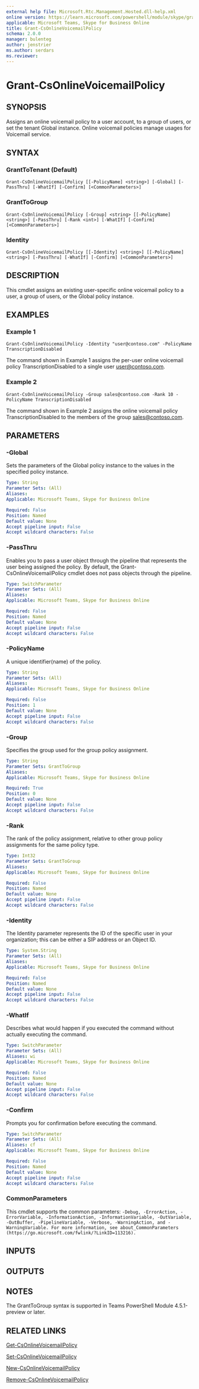```yaml
---
external help file: Microsoft.Rtc.Management.Hosted.dll-help.xml 
online version: https://learn.microsoft.com/powershell/module/skype/grant-csonlinevoicemailpolicy
applicable: Microsoft Teams, Skype for Business Online
title: Grant-CsOnlineVoicemailPolicy
schema: 2.0.0
manager: bulenteg
author: jenstrier
ms.author: serdars
ms.reviewer:
---
```


# Grant-CsOnlineVoicemailPolicy

## SYNOPSIS
Assigns an online voicemail policy to a user account, to a group of users, or set the tenant Global instance. Online voicemail policies manage usages for Voicemail service.

## SYNTAX
### GrantToTenant (Default)
```
Grant-CsOnlineVoicemailPolicy [[-PolicyName] <string>] [-Global] [-PassThru] [-WhatIf] [-Confirm] [<CommonParameters>]
```
### GrantToGroup
```
Grant-CsOnlineVoicemailPolicy [-Group] <string> [[-PolicyName] <string>] [-PassThru] [-Rank <int>] [-WhatIf] [-Confirm] [<CommonParameters>]
```

### Identity
```
Grant-CsOnlineVoicemailPolicy [[-Identity] <string>] [[-PolicyName] <string>] [-PassThru] [-WhatIf] [-Confirm] [<CommonParameters>]
```

## DESCRIPTION
This cmdlet assigns an existing user-specific online voicemail policy to a user, a group of users, or the Global policy instance.

## EXAMPLES

### Example 1
```
Grant-CsOnlineVoicemailPolicy -Identity "user@contoso.com" -PolicyName TranscriptionDisabled
```

The command shown in Example 1 assigns the per-user online voicemail policy TranscriptionDisabled to a single user user@contoso.com.

### Example 2
```
Grant-CsOnlineVoicemailPolicy -Group sales@contoso.com -Rank 10 -PolicyName TranscriptionDisabled
```

The command shown in Example 2 assigns the online voicemail policy TranscriptionDisabled to the members of the group sales@contoso.com.

## PARAMETERS

### -Global
Sets the parameters of the Global policy instance to the values in the specified policy instance.

```yaml
Type: String
Parameter Sets: (All)
Aliases: 
Applicable: Microsoft Teams, Skype for Business Online

Required: False
Position: Named
Default value: None
Accept pipeline input: False
Accept wildcard characters: False
```

### -PassThru
Enables you to pass a user object through the pipeline that represents the user being assigned the policy. By default, the Grant-CsOnlineVoicemailPolicy cmdlet does not pass objects through the pipeline.

```yaml
Type: SwitchParameter
Parameter Sets: (All)
Aliases: 
Applicable: Microsoft Teams, Skype for Business Online

Required: False
Position: Named
Default value: None
Accept pipeline input: False
Accept wildcard characters: False
```

### -PolicyName
A unique identifier(name) of the policy.

```yaml
Type: String
Parameter Sets: (All)
Aliases: 
Applicable: Microsoft Teams, Skype for Business Online

Required: False
Position: 1
Default value: None
Accept pipeline input: False
Accept wildcard characters: False
```

### -Group
Specifies the group used for the group policy assignment.

```yaml
Type: String
Parameter Sets: GrantToGroup
Aliases:
Applicable: Microsoft Teams, Skype for Business Online

Required: True
Position: 0
Default value: None
Accept pipeline input: False
Accept wildcard characters: False
```

### -Rank
The rank of the policy assignment, relative to other group policy assignments for the same policy type.

```yaml
Type: Int32
Parameter Sets: GrantToGroup
Aliases:
Applicable: Microsoft Teams, Skype for Business Online

Required: False
Position: Named
Default value: None
Accept pipeline input: False
Accept wildcard characters: False
```

### -Identity
The Identity parameter represents the ID of the specific user in your organization; this can be either a SIP address or an Object ID.

```yaml
Type: System.String
Parameter Sets: (All)
Aliases: 
Applicable: Microsoft Teams, Skype for Business Online

Required: False
Position: Named
Default value: None
Accept pipeline input: False
Accept wildcard characters: False
```

### -WhatIf
Describes what would happen if you executed the command without actually executing the command.

```yaml
Type: SwitchParameter
Parameter Sets: (All)
Aliases: wi
Applicable: Microsoft Teams, Skype for Business Online

Required: False
Position: Named
Default value: None
Accept pipeline input: False
Accept wildcard characters: False
```

### -Confirm
Prompts you for confirmation before executing the command.

```yaml
Type: SwitchParameter
Parameter Sets: (All)
Aliases: cf
Applicable: Microsoft Teams, Skype for Business Online

Required: False
Position: Named
Default value: None
Accept pipeline input: False
Accept wildcard characters: False
```

### CommonParameters
This cmdlet supports the common parameters: `-Debug, -ErrorAction, -ErrorVariable, -InformationAction, -InformationVariable, -OutVariable, -OutBuffer, -PipelineVariable, -Verbose, -WarningAction, and -WarningVariable. For more information, see about_CommonParameters (https://go.microsoft.com/fwlink/?LinkID=113216).`

## INPUTS

## OUTPUTS

## NOTES

The GrantToGroup syntax is supported in Teams PowerShell Module 4.5.1-preview or later.

## RELATED LINKS
[Get-CsOnlineVoicemailPolicy](https://learn.microsoft.com/powershell/module/skype/get-csonlinevoicemailpolicy?view=skype-ps)

[Set-CsOnlineVoicemailPolicy](https://learn.microsoft.com/powershell/module/skype/set-csonlinevoicemailpolicy?view=skype-ps)

[New-CsOnlineVoicemailPolicy](https://learn.microsoft.com/powershell/module/skype/new-csonlinevoicemailpolicy?view=skype-ps)

[Remove-CsOnlineVoicemailPolicy](https://learn.microsoft.com/powershell/module/skype/remove-csonlinevoicemailpolicy?view=skype-ps)
